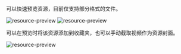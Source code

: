 可以快速预览资源，目前仅支持部分格式的文件。

![resource-preview](/img/resource-preview-1.png)
![resource-preview](/img/resource-preview-2.png)

可以在预览时将该资源添加到收藏夹，也可以手动截取视频作为资源封面。

![resource-preview](/img/resource-preview-3.png)